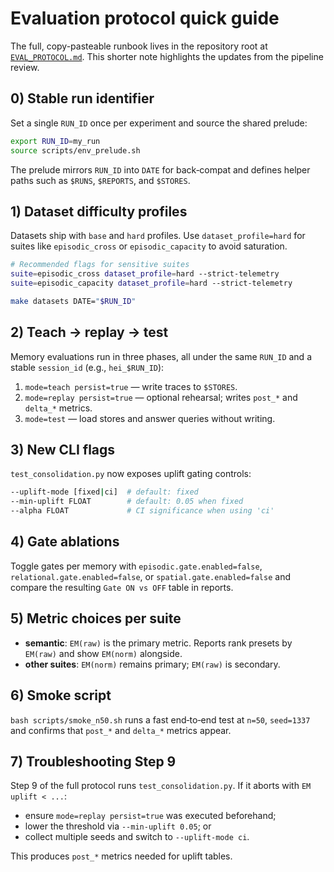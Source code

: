 # Evaluation protocol quick guide

The full, copy-pasteable runbook lives in the repository root at
[`EVAL_PROTOCOL.md`](../EVAL_PROTOCOL.md). This shorter note highlights the
updates from the pipeline review.

## 0) Stable run identifier

Set a single `RUN_ID` once per experiment and source the shared prelude:

```bash
export RUN_ID=my_run
source scripts/env_prelude.sh
```

The prelude mirrors `RUN_ID` into `DATE` for back‑compat and defines helper
paths such as `$RUNS`, `$REPORTS`, and `$STORES`.

## 1) Dataset difficulty profiles

Datasets ship with `base` and `hard` profiles. Use `dataset_profile=hard` for
suites like `episodic_cross` or `episodic_capacity` to avoid saturation.

```bash
# Recommended flags for sensitive suites
suite=episodic_cross dataset_profile=hard --strict-telemetry
suite=episodic_capacity dataset_profile=hard --strict-telemetry
```

```bash
make datasets DATE="$RUN_ID"
```

## 2) Teach → replay → test

Memory evaluations run in three phases, all under the same `RUN_ID` and a
stable `session_id` (e.g., `hei_$RUN_ID`):

1. `mode=teach persist=true` — write traces to `$STORES`.
2. `mode=replay persist=true` — optional rehearsal; writes `post_*` and
   `delta_*` metrics.
3. `mode=test` — load stores and answer queries without writing.

## 3) New CLI flags

`test_consolidation.py` now exposes uplift gating controls:

```bash
--uplift-mode [fixed|ci]  # default: fixed
--min-uplift FLOAT        # default: 0.05 when fixed
--alpha FLOAT             # CI significance when using 'ci'
```

## 4) Gate ablations

Toggle gates per memory with `episodic.gate.enabled=false`,
`relational.gate.enabled=false`, or `spatial.gate.enabled=false` and compare
the resulting `Gate ON vs OFF` table in reports.

## 5) Metric choices per suite

- **semantic**: `EM(raw)` is the primary metric. Reports rank presets by
  `EM(raw)` and show `EM(norm)` alongside.
- **other suites**: `EM(norm)` remains primary; `EM(raw)` is secondary.

## 6) Smoke script

`bash scripts/smoke_n50.sh` runs a fast end‑to‑end test at `n=50`,
`seed=1337` and confirms that `post_*` and `delta_*` metrics appear.

## 7) Troubleshooting Step 9

Step 9 of the full protocol runs `test_consolidation.py`. If it aborts with
`EM uplift < ...`:

- ensure `mode=replay persist=true` was executed beforehand;
- lower the threshold via `--min-uplift 0.05`; or
- collect multiple seeds and switch to `--uplift-mode ci`.

This produces `post_*` metrics needed for uplift tables.

